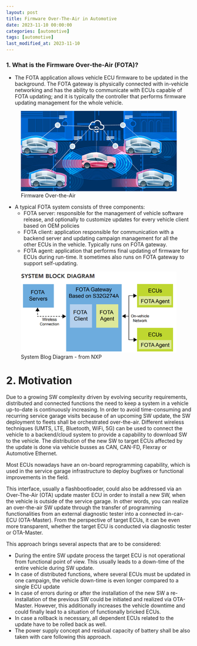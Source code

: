 ```yaml
---
layout: post
title: Firmware Over-The-Air in Automotive
date: 2023-11-10 00:00:00
categories: [automotive]
tags: [automotive]
last_modified_at: 2023-11-10
---
```


### 1. What is the Firmware Over-the-Air (FOTA)?

* The FOTA application allows vehicle ECU firmware to be updated in the background. The FOTA gateway is physically connected with in-vehicle networking and has the ability to communicate with ECUs capable of FOTA updating; and it is typically the controller that performs firmware updating management for the whole vehicle.

<figure>
  <img src="/assets/img/blogs/automotive/FOTA/car-fota.png" alt="FOTA in automotive">
  <figcaption>Firmware Over-the-Air</figcaption>
</figure>

* A typical FOTA system consists of three components:
  * FOTA server: responsible for the management of vehicle software release, and optionally to customize updates for every vehicle client based on OEM policies
  * FOTA client: application responsible for communication with a backend server and updating campaign management for all the other ECUs in the vehicle. Typically runs on FOTA gateway.
  * FOTA agent: application that performs final updating of firmware for ECUs during run-time. It sometimes also runs on FOTA gateway to support self-updating.

<figure>
  <img src="/assets/img/blogs/automotive/FOTA/system-block-diagram.png" alt="System Blog Diagram">
  <figcaption>System Blog Diagram - from NXP</figcaption>
</figure>

# 2. Motivation
Due to a growing SW complexity driven by evolving security requirements, distributed and connected functions the need to keep a system in a vehicle up-to-date is continuously increasing. In order to avoid time-consuming and recurring service garage visits because of an upcoming SW update, the SW deployment to fleets shall be orchestrated over-the-air. Different wireless techniques (UMTS, LTE, Bluetooth, WiFi, 5G) can be used to connect the vehicle to a backend/cloud system to provide a capability to download SW to the vehicle. The distribution of the new SW to target ECUs affected by the update is done via vehicle busses as CAN, CAN-FD, Flexray or Automotive Ethernet.

Most ECUs nowadays have an on-board reprogramming capability, which is used in the service garage infrastructure to deploy bugfixes or functional improvements in the field.

This interface, usually a flashbootloader, could also be addressed via an Over-The-Air (OTA) update master ECU in order to install a new SW, when the vehicle is outside of the service garage. In other words, you can realize an over-the-air SW update through the transfer of programming functionalities from an external diagnostic tester into a connected in-car-ECU (OTA-Master). From the perspective of target ECUs, it can be even more transparent, whether the target ECU is conducted via diagnostic tester or OTA-Master.

This approach brings several aspects that are to be considered:

 - During the entire SW update process the target ECU is not operational
   from functional point of view. This usually leads to a down-time of
   the entire vehicle during SW update.
 - In case of distributed functions, where several ECUs must be updated
   in one campaign, the vehicle down-time is even longer compared to a
   single ECU update
 - In case of errors during or after the installation of the new SW a
   re-installation of the previous SW could be initiated and realized
   via OTA-Master. However, this additionally increases the vehicle
   downtime and could finally lead to a situation of functionally
   bricked ECUs.
 - In case a rollback is necessary, all dependent ECUs related to the
   update have to be rolled back as well.
 - The power supply concept and residual capacity of battery shall be
   also taken with care following this approach.